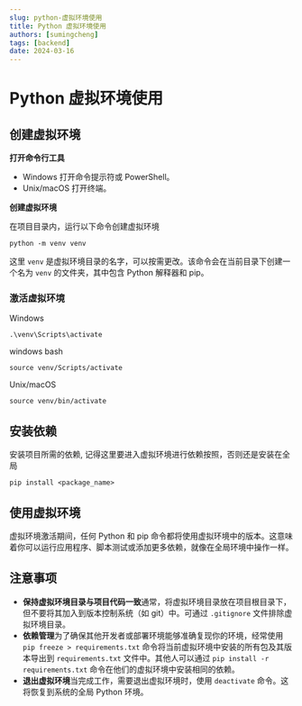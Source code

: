 ```yaml
---
slug: python-虚拟环境使用
title: Python 虚拟环境使用
authors: [sumingcheng]
tags: [backend]
date: 2024-03-16
---
```


# Python 虚拟环境使用

## 创建虚拟环境

**打开命令行工具**

- Windows 打开命令提示符或 PowerShell。
- Unix/macOS 打开终端。

**创建虚拟环境**

在项目目录内，运行以下命令创建虚拟环境

```
python -m venv venv
```

这里 `venv` 是虚拟环境目录的名字，可以按需更改。该命令会在当前目录下创建一个名为 `venv` 的文件夹，其中包含 Python 解释器和 pip。

### 激活虚拟环境

Windows

```
.\venv\Scripts\activate
```

windows bash

```
source venv/Scripts/activate
```

Unix/macOS

```
source venv/bin/activate
```

## 安装依赖

安装项目所需的依赖, 记得这里要进入虚拟环境进行依赖按照，否则还是安装在全局

```
pip install <package_name>
```

## 使用虚拟环境

虚拟环境激活期间，任何 Python 和 pip 命令都将使用虚拟环境中的版本。这意味着你可以运行应用程序、脚本测试或添加更多依赖，就像在全局环境中操作一样。

## 注意事项

- **保持虚拟环境目录与项目代码一致**通常，将虚拟环境目录放在项目根目录下，但不要将其加入到版本控制系统（如 git）中。可通过 `.gitignore` 文件排除虚拟环境目录。
- **依赖管理**为了确保其他开发者或部署环境能够准确复现你的环境，经常使用 `pip freeze > requirements.txt` 命令将当前虚拟环境中安装的所有包及其版本导出到 `requirements.txt` 文件中。其他人可以通过 `pip install -r requirements.txt` 命令在他们的虚拟环境中安装相同的依赖。
- **退出虚拟环境**当完成工作，需要退出虚拟环境时，使用 `deactivate` 命令。这将恢复到系统的全局 Python 环境。
